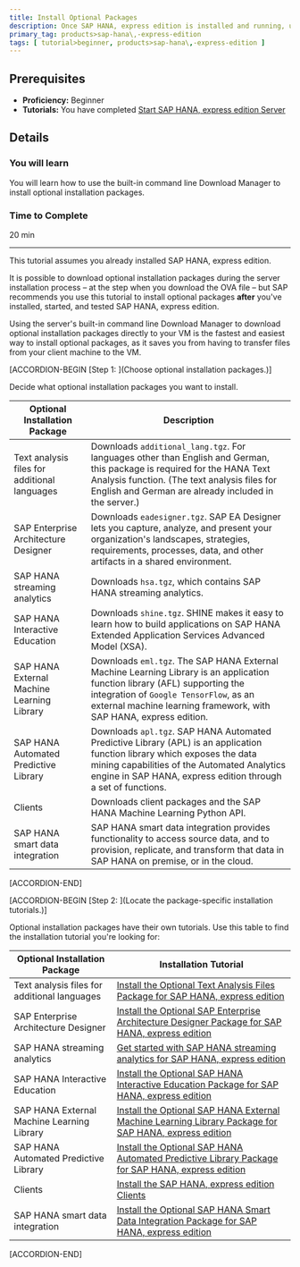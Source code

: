 ```yaml
---
title: Install Optional Packages
description: Once SAP HANA, express edition is installed and running, use the server's built-in command line Download Manager to download optional installation packages directly to your VM.
primary_tag: products>sap-hana\,-express-edition
tags: [ tutorial>beginner, products>sap-hana\,-express-edition ]
---
```


<!-- loio6bb4c7e861654519bb922e7e80a77a0b -->

## Prerequisites
 - **Proficiency:** Beginner
 - **Tutorials:**  You have completed [Start SAP HANA, express edition Server](http://www.sap.com/developer/tutorials/hxe-ua-getting-started-vm.html)  

## Details
### You will learn
You will learn how to use the built-in command line Download Manager to install optional installation packages.

### Time to Complete
20 min

---

This tutorial assumes you already installed SAP HANA, express edition.

It is possible to download optional installation packages during the server installation process – at the step when you download the OVA file – but SAP recommends you use this tutorial to install optional packages **after** you've installed, started, and tested SAP HANA, express edition.

Using the server's built-in command line Download Manager to download optional installation packages directly to your VM is the fastest and easiest way to install optional packages, as it saves you from having to transfer files from your client machine to the VM.

[ACCORDION-BEGIN [Step 1: ](Choose optional installation packages.)]

Decide what optional installation packages you want to install.

|Optional Installation Package|Description|
|-----------------------------|-----------|
|Text analysis files for additional languages|Downloads `additional_lang.tgz`. For languages other than English and German, this package is required for the HANA Text Analysis function. (The text analysis files for English and German are already included in the server.)|
|SAP Enterprise Architecture Designer|Downloads `eadesigner.tgz`. SAP EA Designer lets you capture, analyze, and present your organization's landscapes, strategies, requirements, processes, data, and other artifacts in a shared environment.|
|SAP HANA streaming analytics|Downloads `hsa.tgz`, which contains SAP HANA streaming analytics.|
|SAP HANA Interactive Education|Downloads `shine.tgz`. SHINE makes it easy to learn how to build applications on SAP HANA Extended Application Services Advanced Model (XSA).|
|SAP HANA External Machine Learning Library|Downloads `eml.tgz`. The SAP HANA External Machine Learning Library is an application function library (AFL) supporting the integration of `Google TensorFlow`, as an external machine learning framework, with SAP HANA, express edition.|
|SAP HANA Automated Predictive Library|Downloads `apl.tgz`. SAP HANA Automated Predictive Library (APL) is an application function library which exposes the data mining capabilities of the Automated Analytics engine in SAP HANA, express edition through a set of functions.|
|Clients|Downloads client packages and the SAP HANA Machine Learning Python API.|
|SAP HANA smart data integration|SAP HANA smart data integration provides functionality to access source data, and to provision, replicate, and transform that data in SAP HANA on premise, or in the cloud.|

[ACCORDION-END]

[ACCORDION-BEGIN [Step 2: ](Locate the package-specific installation tutorials.)]

Optional installation packages have their own tutorials. Use this table to find the installation tutorial you're looking for:

|Optional Installation Package|Installation Tutorial|
|-----------------------------|---------------------|
|Text analysis files for additional languages|[Install the Optional Text Analysis Files Package for SAP HANA, express edition](https://www.sap.com/developer/tutorials/hxe-ua-text-analysis-vm.html) |
|SAP Enterprise Architecture Designer|[Install the Optional SAP Enterprise Architecture Designer Package for SAP HANA, express edition](https://www.sap.com/developer/tutorials/hxe-ua-installing-eads-vm.html) |
|SAP HANA streaming analytics| [Get started with SAP HANA streaming analytics for SAP HANA, express edition](https://www.sap.com/developer/groups/sds-hxe-get-started.html) |
|SAP HANA Interactive Education| [Install the Optional SAP HANA Interactive Education Package for SAP HANA, express edition](https://www.sap.com/developer/tutorials/hxe-ua-shine-vm.html) |
|SAP HANA External Machine Learning Library| [Install the Optional SAP HANA External Machine Learning Library Package for SAP HANA, express edition](https://www.sap.com/developer/tutorials/hxe-ua-eml-vm.html) |
|SAP HANA Automated Predictive Library| [Install the Optional SAP HANA Automated Predictive Library Package for SAP HANA, express edition](https://www.sap.com/developer/tutorials/hxe-ua-apl-vm.html) |
|Clients| [Install the SAP HANA, express edition Clients](https://www.sap.com/developer/groups/hxe-install-clients.html) |
|SAP HANA smart data integration| [Install the Optional SAP HANA Smart Data Integration Package for SAP HANA, express edition](https://www.sap.com/developer/tutorials/hxe-ua-sdi-vm.html) |

[ACCORDION-END]


